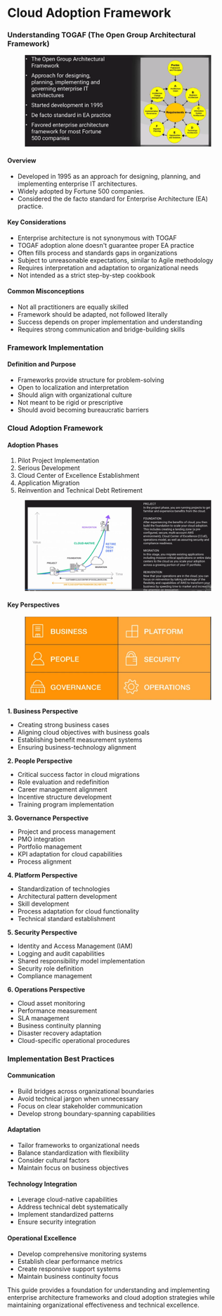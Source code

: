# Cloud Adoption Framework

### Understanding TOGAF (The Open Group Architectural Framework)

<figure><img src="../../.gitbook/assets/image (2) (1) (1) (1) (1).png" alt=""><figcaption></figcaption></figure>

#### Overview

* Developed in 1995 as an approach for designing, planning, and implementing enterprise IT architectures.
* Widely adopted by Fortune 500 companies.
* Considered the de facto standard for Enterprise Architecture (EA) practice.

#### Key Considerations

* Enterprise architecture is not synonymous with TOGAF
* TOGAF adoption alone doesn't guarantee proper EA practice
* Often fills process and standards gaps in organizations
* Subject to unreasonable expectations, similar to Agile methodology
* Requires interpretation and adaptation to organizational needs
* Not intended as a strict step-by-step cookbook

#### Common Misconceptions

* Not all practitioners are equally skilled
* Framework should be adapted, not followed literally
* Success depends on proper implementation and understanding
* Requires strong communication and bridge-building skills

### Framework Implementation

#### Definition and Purpose

* Frameworks provide structure for problem-solving
* Open to localization and interpretation
* Should align with organizational culture
* Not meant to be rigid or prescriptive
* Should avoid becoming bureaucratic barriers

### Cloud Adoption Framework

#### Adoption Phases

1. Pilot Project Implementation
2. Serious Development
3. Cloud Center of Excellence Establishment
4. Application Migration
5. Reinvention and Technical Debt Retirement

<figure><img src="../../.gitbook/assets/image (3) (1) (1) (1) (1).png" alt=""><figcaption></figcaption></figure>

#### Key Perspectives

<figure><img src="../../.gitbook/assets/image (4) (1) (1) (1) (1).png" alt=""><figcaption></figcaption></figure>



**1. Business Perspective**

* Creating strong business cases
* Aligning cloud objectives with business goals
* Establishing benefit measurement systems
* Ensuring business-technology alignment

**2. People Perspective**

* Critical success factor in cloud migrations
* Role evaluation and redefinition
* Career management alignment
* Incentive structure development
* Training program implementation

**3. Governance Perspective**

* Project and process management
* PMO integration
* Portfolio management
* KPI adaptation for cloud capabilities
* Process alignment

**4. Platform Perspective**

* Standardization of technologies
* Architectural pattern development
* Skill development
* Process adaptation for cloud functionality
* Technical standard establishment

**5. Security Perspective**

* Identity and Access Management (IAM)
* Logging and audit capabilities
* Shared responsibility model implementation
* Security role definition
* Compliance management

**6. Operations Perspective**

* Cloud asset monitoring
* Performance measurement
* SLA management
* Business continuity planning
* Disaster recovery adaptation
* Cloud-specific operational procedures

### Implementation Best Practices

#### Communication

* Build bridges across organizational boundaries
* Avoid technical jargon when unnecessary
* Focus on clear stakeholder communication
* Develop strong boundary-spanning capabilities

#### Adaptation

* Tailor frameworks to organizational needs
* Balance standardization with flexibility
* Consider cultural factors
* Maintain focus on business objectives

#### Technology Integration

* Leverage cloud-native capabilities
* Address technical debt systematically
* Implement standardized patterns
* Ensure security integration

#### Operational Excellence

* Develop comprehensive monitoring systems
* Establish clear performance metrics
* Create responsive support systems
* Maintain business continuity focus

This guide provides a foundation for understanding and implementing enterprise architecture frameworks and cloud adoption strategies while maintaining organizational effectiveness and technical excellence.
